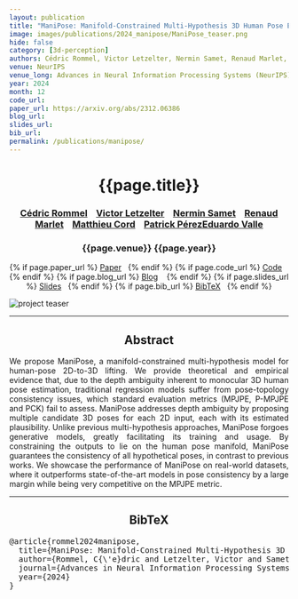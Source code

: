 ```yaml
---
layout: publication
title: "ManiPose: Manifold-Constrained Multi-Hypothesis 3D Human Pose Estimation"
image: images/publications/2024_manipose/ManiPose_teaser.png
hide: false
category: [3d-perception]
authors: Cédric Rommel, Victor Letzelter, Nermin Samet, Renaud Marlet, Matthieu Cord, Patrick Pérez, Eduardo Valle
venue: NeurIPS
venue_long: Advances in Neural Information Processing Systems (NeurIPS)
year: 2024
month: 12
code_url: 
paper_url: https://arxiv.org/abs/2312.06386
blog_url:
slides_url: 
bib_url:
permalink: /publications/manipose/
---
```


<h1 align="center"> {{page.title}} </h1>
<!-- Simple call of authors -->
<!-- <h3 align="center"> {{page.authors}} </h3> -->
<!-- Alternatively you can add links to author pages -->
<h3 align="center">  <a href="https://cedricrommel.github.io/">Cédric Rommel</a> &nbsp;&nbsp; <a href="https://scholar.google.com/citations?user=YhTdZh8AAAAJ&hl=en&oi=ao">Victor Letzelter</a> &nbsp;&nbsp; <a href="https://nerminsamet.github.io/">Nermin Samet</a> &nbsp;&nbsp; <a href="http://imagine.enpc.fr/~marletr/">Renaud Marlet</a>  &nbsp;&nbsp; <a href="https://cord.isir.upmc.fr/">Matthieu Cord</a> &nbsp;&nbsp; <a href="https://ptrckprz.github.io/">Patrick Pérez<a href="https://eduardovalle.com/">Eduardo Valle</a></h3>


<h3 align="center"> {{page.venue}} {{page.year}} </h3>

<div align="center">
  <p>
    {% if page.paper_url %}
    <a href="{{ page.paper_url }}"><i class="far fa-file-pdf"></i> Paper</a>&nbsp;&nbsp;
    {% endif %}
    {% if page.code_url %}
    <a href="{{ page.code_url }}"><i class="fab fa-github"></i> Code</a> &nbsp;&nbsp;
    {% endif %}
    {% if page.blog_url %}
    <a href="{{ page.blog_url }}"><i class="fab fa-blogger"></i> Blog</a> &nbsp;&nbsp;
    {% endif %}
    {% if page.slides_url %}
    <a href="{{ page.slides_url }}"><i class="far fa-file-pdf"></i> Slides</a>&nbsp;&nbsp;
    {% endif %}
    {% if page.bib_url %}
    <a href="{{ page.bib_url}}"><i class="far fa-file-alt"></i> BibTeX</a>&nbsp;&nbsp;
    {% endif %}
  </p>
</div>

<div class="publication-teaser">
    <img src="../../{{ page.image }}" alt="project teaser"/>
</div>


<hr>

<h2  align="center"> Abstract</h2>

<p align="justify">We propose ManiPose, a manifold-constrained multi-hypothesis model for human-pose 2D-to-3D lifting.
    We provide theoretical and empirical evidence that, due to the depth ambiguity inherent to monocular 3D human pose estimation, traditional regression models suffer from pose-topology consistency issues, which standard evaluation metrics (MPJPE, P-MPJPE and PCK) fail to assess. 
    ManiPose addresses depth ambiguity by proposing multiple candidate 3D poses for each 2D input, each with its estimated plausibility. Unlike previous multi-hypothesis approaches, ManiPose forgoes generative models, greatly facilitating its training and usage.
    By constraining the outputs to lie on the human pose manifold, ManiPose guarantees the consistency of all hypothetical poses, in contrast to previous works.
    We showcase the performance of ManiPose on real-world datasets, where it outperforms state-of-the-art models in pose consistency by a large margin while being very competitive on the MPJPE metric.</p>


<hr>


<h2  align="center">BibTeX</h2>
<left>
  <pre class="bibtex-box">
@article{rommel2024manipose,
  title={ManiPose: Manifold-Constrained Multi-Hypothesis 3D Human Pose Estimation},
  author={Rommel, C{\'e}dric and Letzelter, Victor and Samet, Nermin and Marlet, Renaud and Cord, Matthieu and P{\'e}rez, Patrick and Valle, Eduardo},
  journal={Advances in Neural Information Processing Systems},
  year={2024}
}</pre>
</left>

<br>
